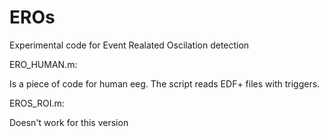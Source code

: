 # EROs
Experimental code for Event Realated Oscilation detection

ERO_HUMAN.m:

Is a piece of code for human eeg. The script reads EDF+ files with triggers.


EROS_ROI.m:

Doesn't work for this version



